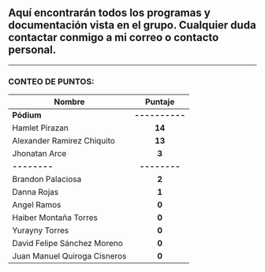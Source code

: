 ## Aquí encontrarán todos los programas y documentación vista en el grupo. Cualquier duda contactar conmigo a mi correo o contacto personal.

---

### **CONTEO DE PUNTOS**:

| Nombre                |    Puntaje     |
| --------------------- | :------------: |
| **Pódium**            | **----------** |
| Hamlet Pirazan|     **14**|
| Alexander Ramirez Chiquito |     **13**|
| Jhonatan Arce |     **3**|
| **--------**          |  **--------**  |
| Brandon Palaciosa      |     **2**|
| Danna Rojas |     **1**|
| Angel Ramos |     **0**|
| Haiber Montaña Torres |     **0**|
| Yurayny Torres|     **0**|
| David Felipe Sánchez Moreno |     **0**|
| Juan Manuel Quiroga Cisneros |     **0**|


